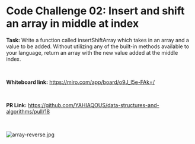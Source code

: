 # Code Challenge 02: Insert and shift an array in middle at index

**Task:** Write a function called insertShiftArray which takes in an array and a value to be added. Without utilizing any of the built-in methods available to your language, return an array with the new value added at the middle index.

&nbsp;

**Whiteboard link:** <https://miro.com/app/board/o9J_l5e-FAk=/>

&nbsp;

**PR Link:** <https://github.com/YAHIAQOUS/data-structures-and-algorithms/pull/18>

&nbsp;

![array-reverse.jpg](array-reverse.jpg)
